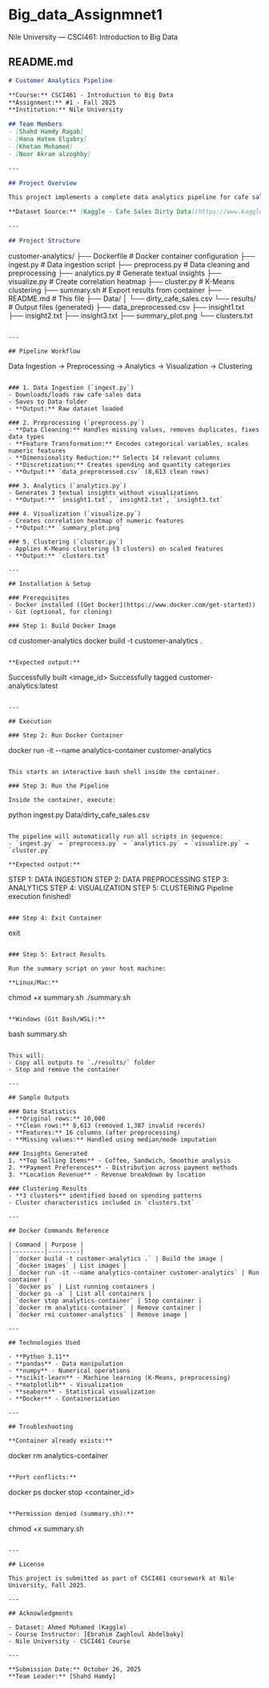 # Big_data_Assignmnet1
Nile University — CSCI461: Introduction to Big Data
## **README.md**

```markdown
# Customer Analytics Pipeline

**Course:** CSCI461 - Introduction to Big Data  
**Assignment:** #1 - Fall 2025  
**Institution:** Nile University

## Team Members
- [Shahd Hamdy Ragab]
- [Hana Hatem Elgabry]
- [Khetam Mohamed]
- [Noor Akram alzoghby]

---

## Project Overview

This project implements a complete data analytics pipeline for cafe sales data using Docker. The pipeline performs data ingestion, preprocessing, analytics, visualization, and clustering on a dirty dataset containing 10,000 cafe transactions.

**Dataset Source:** [Kaggle - Cafe Sales Dirty Data](https://www.kaggle.com/datasets/ahmedmohamed2003/cafe-sales-dirty-data-for-cleaning-training)

---

## Project Structure

```
customer-analytics/
├── Dockerfile              # Docker container configuration
├── ingest.py              # Data ingestion script
├── preprocess.py          # Data cleaning and preprocessing
├── analytics.py           # Generate textual insights
├── visualize.py           # Create correlation heatmap
├── cluster.py             # K-Means clustering
├── summary.sh             # Export results from container
├── README.md              # This file
├── Data/
│   └── dirty_cafe_sales.csv
└── results/               # Output files (generated)
    ├── data_preprocessed.csv
    ├── insight1.txt
    ├── insight2.txt
    ├── insight3.txt
    ├── summary_plot.png
    └── clusters.txt
```

---

## Pipeline Workflow

```
Data Ingestion → Preprocessing → Analytics → Visualization → Clustering
```

### 1. Data Ingestion (`ingest.py`)
- Downloads/loads raw cafe sales data
- Saves to Data folder
- **Output:** Raw dataset loaded

### 2. Preprocessing (`preprocess.py`)
- **Data Cleaning:** Handles missing values, removes duplicates, fixes data types
- **Feature Transformation:** Encodes categorical variables, scales numeric features
- **Dimensionality Reduction:** Selects 14 relevant columns
- **Discretization:** Creates spending and quantity categories
- **Output:** `data_preprocessed.csv` (8,613 clean rows)

### 3. Analytics (`analytics.py`)
- Generates 3 textual insights without visualizations
- **Output:** `insight1.txt`, `insight2.txt`, `insight3.txt`

### 4. Visualization (`visualize.py`)
- Creates correlation heatmap of numeric features
- **Output:** `summary_plot.png`

### 5. Clustering (`cluster.py`)
- Applies K-Means clustering (3 clusters) on scaled features
- **Output:** `clusters.txt`

---

## Installation & Setup

### Prerequisites
- Docker installed ([Get Docker](https://www.docker.com/get-started))
- Git (optional, for cloning)

### Step 1: Build Docker Image

```
cd customer-analytics
docker build -t customer-analytics .
```

**Expected output:**
```
Successfully built <image_id>
Successfully tagged customer-analytics:latest
```

---

## Execution

### Step 2: Run Docker Container

```
docker run -it --name analytics-container customer-analytics
```

This starts an interactive bash shell inside the container.

### Step 3: Run the Pipeline

Inside the container, execute:

```
python ingest.py Data/dirty_cafe_sales.csv
```

The pipeline will automatically run all scripts in sequence:
- `ingest.py` → `preprocess.py` → `analytics.py` → `visualize.py` → `cluster.py`

**Expected output:**
```
STEP 1: DATA INGESTION
STEP 2: DATA PREPROCESSING
STEP 3: ANALYTICS
STEP 4: VISUALIZATION
STEP 5: CLUSTERING
Pipeline execution finished!
```

### Step 4: Exit Container

```
exit
```

### Step 5: Extract Results

Run the summary script on your host machine:

**Linux/Mac:**
```
chmod +x summary.sh
./summary.sh
```

**Windows (Git Bash/WSL):**
```
bash summary.sh
```

This will:
- Copy all outputs to `./results/` folder
- Stop and remove the container

---

## Sample Outputs

### Data Statistics
- **Original rows:** 10,000
- **Clean rows:** 8,613 (removed 1,387 invalid records)
- **Features:** 16 columns (after preprocessing)
- **Missing values:** Handled using median/mode imputation

### Insights Generated
1. **Top Selling Items** - Coffee, Sandwich, Smoothie analysis
2. **Payment Preferences** - Distribution across payment methods
3. **Location Revenue** - Revenue breakdown by location

### Clustering Results
- **3 clusters** identified based on spending patterns
- Cluster characteristics included in `clusters.txt`

---

## Docker Commands Reference

| Command | Purpose |
|---------|---------|
| `docker build -t customer-analytics .` | Build the image |
| `docker images` | List images |
| `docker run -it --name analytics-container customer-analytics` | Run container |
| `docker ps` | List running containers |
| `docker ps -a` | List all containers |
| `docker stop analytics-container` | Stop container |
| `docker rm analytics-container` | Remove container |
| `docker rmi customer-analytics` | Remove image |

---

## Technologies Used

- **Python 3.11**
- **pandas** - Data manipulation
- **numpy** - Numerical operations
- **scikit-learn** - Machine learning (K-Means, preprocessing)
- **matplotlib** - Visualization
- **seaborn** - Statistical visualization
- **Docker** - Containerization

---

## Troubleshooting

**Container already exists:**
```
docker rm analytics-container
```

**Port conflicts:**
```
docker ps
docker stop <container_id>
```

**Permission denied (summary.sh):**
```
chmod +x summary.sh
```

---

## License

This project is submitted as part of CSCI461 coursework at Nile University, Fall 2025.

---

## Acknowledgments

- Dataset: Ahmed Mohamed (Kaggle)
- Course Instructor: [Ebrahim Zaghloul Abdelbaky]
- Nile University - CSCI461 Course

---

**Submission Date:** October 26, 2025  
**Team Leader:** [Shahd Hamdy]
